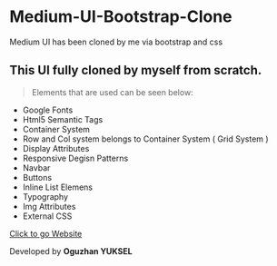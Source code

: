 # Medium-UI-Bootstrap-Clone
 Medium UI has been cloned by me via bootstrap and css
 
 ## This UI fully cloned by **myself** from scratch.
 
> Elements that are used can be seen below:
 
- Google Fonts
- Html5 Semantic Tags
- Container System
- Row and Col system belongs to Container System ( Grid System )
- Display Attributes
- Responsive Degisn Patterns
- Navbar
- Buttons
- Inline List Elemens
- Typography
- Img Attributes
- External CSS

[Click to go Website](https://ooguzyuksel.github.io/Medium-UI-Clone-Bootstrap/)


Developed by __Oguzhan YUKSEL__
